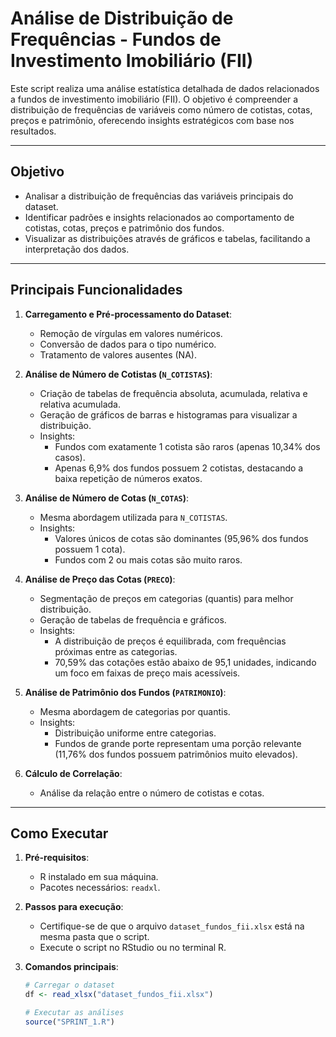 # Análise de Distribuição de Frequências - Fundos de Investimento Imobiliário (FII)

Este script realiza uma análise estatística detalhada de dados relacionados a fundos de investimento imobiliário (FII). O objetivo é compreender a distribuição de frequências de variáveis como número de cotistas, cotas, preços e patrimônio, oferecendo insights estratégicos com base nos resultados.

---

## Objetivo

- Analisar a distribuição de frequências das variáveis principais do dataset.
- Identificar padrões e insights relacionados ao comportamento de cotistas, cotas, preços e patrimônio dos fundos.
- Visualizar as distribuições através de gráficos e tabelas, facilitando a interpretação dos dados.

---

## Principais Funcionalidades

1. **Carregamento e Pré-processamento do Dataset**:
   - Remoção de vírgulas em valores numéricos.
   - Conversão de dados para o tipo numérico.
   - Tratamento de valores ausentes (NA).

2. **Análise de Número de Cotistas (`N_COTISTAS`)**:
   - Criação de tabelas de frequência absoluta, acumulada, relativa e relativa acumulada.
   - Geração de gráficos de barras e histogramas para visualizar a distribuição.
   - Insights:
     - Fundos com exatamente 1 cotista são raros (apenas 10,34% dos casos).
     - Apenas 6,9% dos fundos possuem 2 cotistas, destacando a baixa repetição de números exatos.

3. **Análise de Número de Cotas (`N_COTAS`)**:
   - Mesma abordagem utilizada para `N_COTISTAS`.
   - Insights:
     - Valores únicos de cotas são dominantes (95,96% dos fundos possuem 1 cota).
     - Fundos com 2 ou mais cotas são muito raros.

4. **Análise de Preço das Cotas (`PRECO`)**:
   - Segmentação de preços em categorias (quantis) para melhor distribuição.
   - Geração de tabelas de frequência e gráficos.
   - Insights:
     - A distribuição de preços é equilibrada, com frequências próximas entre as categorias.
     - 70,59% das cotações estão abaixo de 95,1 unidades, indicando um foco em faixas de preço mais acessíveis.

5. **Análise de Patrimônio dos Fundos (`PATRIMONIO`)**:
   - Mesma abordagem de categorias por quantis.
   - Insights:
     - Distribuição uniforme entre categorias.
     - Fundos de grande porte representam uma porção relevante (11,76% dos fundos possuem patrimônios muito elevados).

6. **Cálculo de Correlação**:
   - Análise da relação entre o número de cotistas e cotas.

---

## Como Executar

1. **Pré-requisitos**:
   - R instalado em sua máquina.
   - Pacotes necessários: `readxl`.

2. **Passos para execução**:
   - Certifique-se de que o arquivo `dataset_fundos_fii.xlsx` está na mesma pasta que o script.
   - Execute o script no RStudio ou no terminal R.

3. **Comandos principais**:
   ```r
   # Carregar o dataset
   df <- read_xlsx("dataset_fundos_fii.xlsx")
   
   # Executar as análises
   source("SPRINT_1.R")

